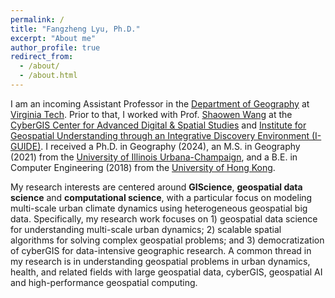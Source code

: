 ```yaml
---
permalink: /
title: "Fangzheng Lyu, Ph.D."
excerpt: "About me"
author_profile: true
redirect_from: 
  - /about/
  - /about.html
---
```



I am an incoming Assistant Professor in the [Department of Geography](https://geography.vt.edu/) at [Virginia Tech](https://www.vt.edu/). Prior to that, I worked with Prof. [Shaowen Wang](https://ggis.illinois.edu/directory/profile/shaowen) at the [CyberGIS Center for Advanced Digital & Spatial Studies](https://cybergisxhub.cigi.illinois.edu/) and [Institute for Geospatial Understanding through an Integrative Discovery Environment (I-GUIDE)](https://i-guide.io/). I received a Ph.D. in Geography (2024), an M.S. in Geography (2021) from the [University of Illinois Urbana-Champaign](https://illinois.edu/), and a B.E. in Computer Engineering (2018) from the [University of Hong Kong](https://www.hku.hk/).

My research interests are centered around **GIScience**, **geospatial data science** and **computational science**, with a particular focus on modeling multi-scale urban climate dynamics using heterogeneous geospatial big data. Specifically, my research work focuses on 1) geospatial data science for understanding multi-scale urban dynamics; 2) scalable spatial algorithms for solving complex geospatial problems; and 3) democratization of cyberGIS for data-intensive geographic research. A common thread in my research is in understanding geospatial problems in urban dynamics, health, and related fields with large geospatial data, cyberGIS, geospatial AI and high-performance geospatial computing.

